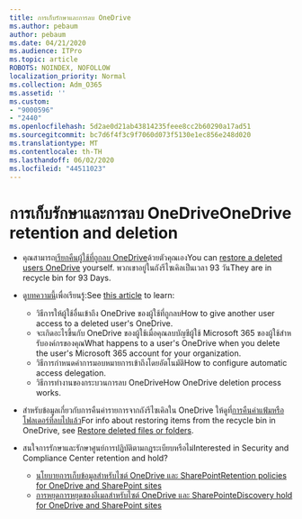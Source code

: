 ```yaml
---
title: การเก็บรักษาและการลบ OneDrive
ms.author: pebaum
author: pebaum
ms.date: 04/21/2020
ms.audience: ITPro
ms.topic: article
ROBOTS: NOINDEX, NOFOLLOW
localization_priority: Normal
ms.collection: Adm_O365
ms.assetid: ''
ms.custom:
- "9000596"
- "2440"
ms.openlocfilehash: 5d2ae0d21ab43814235feee8cc2b60290a17ad51
ms.sourcegitcommit: bc7d6f4f3c9f7060d073f5130e1ec856e248d020
ms.translationtype: MT
ms.contentlocale: th-TH
ms.lasthandoff: 06/02/2020
ms.locfileid: "44511023"
---
```

# <a name="onedrive-retention-and-deletion"></a><span data-ttu-id="06f0b-102">การเก็บรักษาและการลบ OneDrive</span><span class="sxs-lookup"><span data-stu-id="06f0b-102">OneDrive retention and deletion</span></span>

- <span data-ttu-id="06f0b-103">คุณสามารถ[เรียกคืนผู้ใช้ที่ถูกลบ OneDrive](https://docs.microsoft.com/onedrive/restore-deleted-onedrive)ด้วยตัวคุณเอง</span><span class="sxs-lookup"><span data-stu-id="06f0b-103">You can [restore a deleted users OneDrive](https://docs.microsoft.com/onedrive/restore-deleted-onedrive) yourself.</span></span> <span data-ttu-id="06f0b-104">พวกเขาอยู่ในถังรีไซเคิลเป็นเวลา 93 วัน</span><span class="sxs-lookup"><span data-stu-id="06f0b-104">They are in recycle bin for 93 Days.</span></span>

- <span data-ttu-id="06f0b-105">ดู[บทความนี้](https://docs.microsoft.com/onedrive/retention-and-deletion)เพื่อเรียนรู้:</span><span class="sxs-lookup"><span data-stu-id="06f0b-105">See [this article](https://docs.microsoft.com/onedrive/retention-and-deletion) to learn:</span></span>
    - <span data-ttu-id="06f0b-106">วิธีการให้ผู้ใช้อื่นเข้าถึง OneDrive ของผู้ใช้ที่ถูกลบ</span><span class="sxs-lookup"><span data-stu-id="06f0b-106">How to give another user access to a deleted user's OneDrive.</span></span>
    - <span data-ttu-id="06f0b-107">จะเกิดอะไรขึ้นกับ OneDrive ของผู้ใช้เมื่อคุณลบบัญชีผู้ใช้ Microsoft 365 ของผู้ใช้สําหรับองค์กรของคุณ</span><span class="sxs-lookup"><span data-stu-id="06f0b-107">What happens to a user's OneDrive when you delete the user's Microsoft 365 account for your organization.</span></span>
    - <span data-ttu-id="06f0b-108">วิธีการกําหนดค่าการมอบหมายการเข้าถึงโดยอัตโนมัติ</span><span class="sxs-lookup"><span data-stu-id="06f0b-108">How to configure automatic access delegation.</span></span>
    - <span data-ttu-id="06f0b-109">วิธีการทํางานของกระบวนการลบ OneDrive</span><span class="sxs-lookup"><span data-stu-id="06f0b-109">How OneDrive deletion process works.</span></span>

- <span data-ttu-id="06f0b-110">สําหรับข้อมูลเกี่ยวกับการคืนค่ารายการจากถังรีไซเคิลใน OneDrive ให้ดูที่[การคืนค่าแฟ้มหรือโฟลเดอร์ที่ลบไปแล้ว](https://support.office.com/article/949ada80-0026-4db3-a953-c99083e6a84f)</span><span class="sxs-lookup"><span data-stu-id="06f0b-110">For info about restoring items from the recycle bin in OneDrive, see [Restore deleted files or folders](https://support.office.com/article/949ada80-0026-4db3-a953-c99083e6a84f).</span></span>

- <span data-ttu-id="06f0b-111">สนใจการรักษาและรักษาศูนย์การปฏิบัติตามกฎระเบียบหรือไม่</span><span class="sxs-lookup"><span data-stu-id="06f0b-111">Interested in Security and Compliance Center retention and hold?</span></span>
    - [<span data-ttu-id="06f0b-112">นโยบายการเก็บข้อมูลสําหรับไซต์ OneDrive และ SharePoint</span><span class="sxs-lookup"><span data-stu-id="06f0b-112">Retention policies for OneDrive and SharePoint sites</span></span>](https://docs.microsoft.com/microsoft-365/compliance/retention-policies)
    - [<span data-ttu-id="06f0b-113">การหยุดการหยุดของอีเมลสําหรับไซต์ OneDrive และ SharePoint</span><span class="sxs-lookup"><span data-stu-id="06f0b-113">eDiscovery hold for OneDrive and SharePoint sites</span></span>](https://docs.microsoft.com/office365/securitycompliance/ediscovery-cases#step-4-place-content-locations-on-hold)

